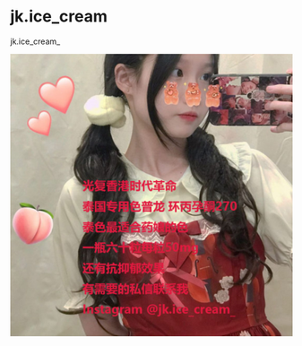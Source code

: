 # jk.ice_cream
jk.ice_cream_

![](https://github.com/jk-ice-cream-250/jk.ice_cream/blob/main/767691b05a4bf086f1fa76a6ecec6273a3d91a30.jpg)
